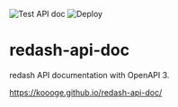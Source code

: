 ![Test API doc](https://github.com/koooge/redash-api-doc/workflows/Test%20API%20doc/badge.svg)
![Deploy](https://github.com/koooge/redash-api-doc/workflows/Deploy/badge.svg)

# redash-api-doc
redash API documentation with OpenAPI 3.

https://koooge.github.io/redash-api-doc/
